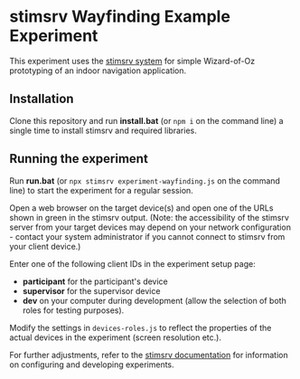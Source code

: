 # stimsrv Wayfinding Example Experiment

This experiment uses the [stimsrv system](https://github.com/floledermann/stimsrv/) for simple Wizard-of-Oz prototyping of an indoor navigation application.

## Installation

Clone this repository and run **install.bat** (or `npm i` on the command line) a single time to install stimsrv and required libraries.

## Running the experiment

Run **run.bat** (or `npx stimsrv experiment-wayfinding.js` on the command line) to start the experiment for a regular session.

Open a web browser on the target device(s) and open one of the URLs shown in green in the stimsrv output. (Note: the accessibility of the stimsrv server from your target devices may depend on your network configuration - contact your system administrator if you cannot connect to stimsrv from your client device.)

Enter one of the following client IDs in the experiment setup page:

- **participant** for the participant's device
- **supervisor** for the supervisor device
- **dev** on your computer during development (allow the selection of both roles for testing purposes).

Modify the settings in `devices-roles.js` to reflect the properties of the actual devices in the experiment (screen resolution etc.).

For further adjustments, refer to the [stimsrv documentation](https://github.com/floledermann/stimsrv/) for information on configuring and developing experiments.




